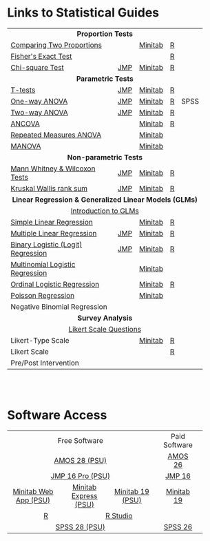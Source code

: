 <h1>Links to Statistical Guides</h1>
<table style="width:90%">
    <tbody>
        <tr>
            <td colspan=5><center><b>Proportion Tests</b></center></td>
        </tr>
        <tr>
            <td><a href="https://repub.github.io/DLC_statistical_guides/docs/Info/two-proportions">Comparing Two Proportions</a></td>
            <td><center></center></td>
            <td><center><a href="https://support.minitab.com/en-us/minitab/20/help-and-how-to/statistics/basic-statistics/how-to/2-proportions/before-you-start/example/">Minitab</a></center></td>
            <td><center><a href="https://repub.github.io/DLC_statistical_guides/docs/R/two-proportions">R</a></center></td>
            <td><center></center></td>
        </tr>
        <tr>
            <td><a href="https://repub.github.io/DLC_statistical_guides/docs/Info/Fisher-exact-test">Fisher's Exact Test</a></td>
            <td><center></center></td>
            <td><center></center></td>
            <td><center><a href="https://repub.github.io/DLC_statistical_guides/docs/R/Fisher-exact-test">R</a></center></td>
            <td><center></center></td>
        </tr>
        <tr>
            <td><a href="https://repub.github.io/DLC_statistical_guides/docs/Info/chi-sq-test">Chi-square Test</a></td>
            <td><center><a href="https://repub.github.io/DLC_statistical_guides/docs/JMP/chi-sq-test">JMP</a></center></td>
            <td><center><a href="https://support.minitab.com/en-us/minitab/19/help-and-how-to/statistics/tables/how-to/chi-square-test-for-association/before-you-start/example/ ">Minitab</a></center></td>
            <td><center><a href="https://repub.github.io/DLC_statistical_guides/docs/R/chi-sq-test">R</a></center></td>
            <td><center></center></td>
        </tr>
        <tr>
            <td colspan=5><center><b>Parametric Tests</b></center></td>
        </tr>
        <tr>
            <td><a href="https://repub.github.io/DLC_statistical_guides/docs/Info/t-tests">T-tests</a></td>
            <td><center><a href="https://repub.github.io/DLC_statistical_guides/docs/JMP/t-tests">JMP</a></center></td>
            <td><center><a href="https://support.minitab.com/en-us/minitab-express/1/help-and-how-to/basic-statistics/inference/how-to/two-samples/2-sample-t/before-you-start/example/ ">Minitab</a></center></td>
            <td><center><a href="https://repub.github.io/DLC_statistical_guides/docs/R/t-tests">R</a></center></td>
            <td><center></center></td>
        </tr>
        <tr>
            <td><a href="https://repub.github.io/DLC_statistical_guides/docs/Info/one-way-ANOVA">One-way ANOVA</a></td>
            <td><a href="https://repub.github.io/DLC_statistical_guides/docs/JMP/one-way-ANOVA"><center>JMP</center></a></td>
            <td><center><a href="https://support.minitab.com/en-us/minitab/18/help-and-how-to/modeling-statistics/anova/how-to/one-way-anova/before-you-start/example/">Minitab</a></center></td>
            <td><center><a href="https://repub.github.io/DLC_statistical_guides/docs/R/one-way-ANOVA">R</a></center></td>
            <td><center>SPSS</center></td>
        </tr>
        <tr>
            <td><a href="https://repub.github.io/DLC_statistical_guides/docs/Info/two-way-ANOVA">Two-way ANOVA</a></td>
            <td><a href="https://repub.github.io/DLC_statistical_guides/docs/JMP/two-way-ANOVA"><center>JMP</center></a></td>
            <td><center><a href="https://support.minitab.com/en-us/minitab-express/1/help-and-how-to/modeling-statistics/anova/how-to/two-way-anova/before-you-start/example/ ">Minitab</a></center></td>
            <td><center><a href="https://repub.github.io/DLC_statistical_guides/docs/R/two-way-ANOVA">R</a></center></td>
            <td><center></center></td>
        </tr>
        <tr>
            <td><a href="https://online.stat.psu.edu/stat502_fa21/lesson/9">ANCOVA</a></td>
            <td><center></center></td>
            <td><center><a href="https://support.minitab.com/en-us/minitab/18/help-and-how-to/modeling-statistics/anova/supporting-topics/anova-models/understanding-covariates/">Minitab</a></center></td>
            <td><center><a href="https://repub.github.io/DLC_statistical_guides/docs/R/ANCOVA">R</a></center></td>
            <td><center></center></td>
        </tr>
        <tr>
            <td><a href="https://repub.github.io/DLC_statistical_guides/docs/Info/repeated-measures-ANOVA">Repeated Measures ANOVA</a></td>
            <td><center></center></td>
            <td><center><a href="https://support.minitab.com/en-us/minitab/18/help-and-how-to/modeling-statistics/anova/supporting-topics/basics/analyzing-a-repeated-measures-design/">Minitab</a></center></td>
            <td><center></center></td>
            <td><center></center></td>
        </tr>
        <tr>
            <td><a href="https://online.stat.psu.edu/stat505/lesson/8/8.2">MANOVA</a></td>
            <td><center></center></td>
            <td><center><a href="https://support.minitab.com/en-us/minitab/18/help-and-how-to/modeling-statistics/anova/how-to/general-manova/before-you-start/example/">Minitab</a></center></td>
            <td><center></center></td>
            <td><center></center></td>
        </tr>
        <tr>
    <td colspan=5><center><b>Non-parametric Tests</b></center></td>
        </tr>
        <tr>
            <td><a href="https://repub.github.io/DLC_statistical_guides/docs/Info/Mann-Whitney-Wilcoxon">Mann Whitney & Wilcoxon Tests</a></td>
            <td><center><a href="https://repub.github.io/DLC_statistical_guides/docs/JMP/Mann-Whitney-Wilcoxon">JMP</a></center></td>
            <td><center><a href="https://support.minitab.com/en-us/minitab-express/1/help-and-how-to/basic-statistics/inference/how-to/two-samples/mann-whitney-test/before-you-start/example/">Minitab</a></center></td>
            <td><center><a href="https://repub.github.io/DLC_statistical_guides/docs/R/Mann-Whitney-Wilcoxon">R</a></center></td>
            <td><center></center></td>
        </tr>
        <tr>
            <td><a href="https://repub.github.io/DLC_statistical_guides/docs/Info/Kruskal-Wallis">Kruskal Wallis rank sum</a></td>
            <td><center><a href="https://repub.github.io/DLC_statistical_guides/docs/JMP/Kruskal-Wallis">JMP</a></center></td>
            <td><center><a href="https://support.minitab.com/en-us/minitab-express/1/help-and-how-to/modeling-statistics/anova/how-to/kruskal-wallis-test/before-you-start/example/">Minitab</a></center></td>
            <td><center><a href="https://repub.github.io/DLC_statistical_guides/docs/R/Kruskal-Wallis">R</a></center></td>
            <td><center></center></td>
        </tr>
        <tr>
            <td colspan=5><center><b>Linear Regression & Generalized Linear Models (GLMs)</b></center></td>
        </tr>
        <tr>
            <td colspan=5><center><a href="https://online.stat.psu.edu/stat504/lesson/6/6.1">Introduction to GLMs</a></center></td>
        </tr>
        <tr>
            <td><a href="https://online.stat.psu.edu/stat501/lesson/1">Simple Linear Regression</a></td>
            <td><center></center></td>
            <td><center><a href="https://support.minitab.com/en-us/minitab-express/1/help-and-how-to/modeling-statistics/regression/how-to/simple-regression/before-you-start/example/">Minitab</a></center></td>
            <td><center><a href="https://repub.github.io/DLC_statistical_guides/docs/R/simple-linear-regression">R</a></center></td>
            <td><center></center></td>
        </tr>
        <tr>
            <td><a href="https://online.stat.psu.edu/stat501/lesson/5">Multiple Linear Regression</a></td>
            <td><center><a href="https://repub.github.io/DLC_statistical_guides/docs/JMP/multiple-linear-regression">JMP</a></center></td>
            <td><center><a href="https://support.minitab.com/en-us/minitab-express/1/help-and-how-to/modeling-statistics/regression/how-to/multiple-regression/before-you-start/example/ ">Minitab</a></center></td>
            <td><center><a href="https://repub.github.io/DLC_statistical_guides/docs/R/multiple-linear-regression">R</a></center></td>
            <td><center></center></td>
        </tr>
        <tr>
            <td><a href="https://repub.github.io/DLC_statistical_guides/docs/Info/binary-logistic-regression">Binary Logistic (Logit) Regression</a></td>
            <td><center><a href="https://repub.github.io/DLC_statistical_guides/docs/JMP/binary-logistic-regression">JMP</a></center></td>
            <td><center><a href="https://support.minitab.com/en-us/minitab-express/1/help-and-how-to/modeling-statistics/regression/how-to/binary-logistic-regression/before-you-start/example/">Minitab</a></center></td>
            <td><center><a href="https://repub.github.io/DLC_statistical_guides/docs/R/binary-logistic-regression">R</a></center></td>
            <td><center></center></td>
        </tr>
        <tr>
            <td><a href="https://online.stat.psu.edu/stat501/lesson/15/15.2">Multinomial Logistic Regression</a></td>
            <td><center></center></td>
            <td><center><a href="https://support.minitab.com/en-us/minitab/18/help-and-how-to/modeling-statistics/regression/how-to/nominal-logistic-regression/before-you-start/example/">Minitab</a></center></td>
            <td><center></center></td>
            <td><center></center></td>
        </tr>
        <tr>
            <td><a href="https://repub.github.io/DLC_statistical_guides/docs/Info/ordinal-logistic-regression">Ordinal Logistic Regression</a></td>
            <td><center></center></td>
            <td><center><a href="https://support.minitab.com/en-us/minitab/18/help-and-how-to/modeling-statistics/regression/how-to/ordinal-logistic-regression/before-you-start/example/">Minitab</a></center></td>
            <td><center><a href="https://repub.github.io/DLC_statistical_guides/docs/R/ordinal-logistic-regression">R</a></center></td>
            <td><center></center></td>
        </tr>
        <tr>
            <td><a href="https://online.stat.psu.edu/stat501/lesson/15/15.4">Poisson Regression</a></td>
            <td><center></center></td>
            <td><center><a href="https://support.minitab.com/en-us/minitab/18/help-and-how-to/modeling-statistics/regression/how-to/fit-poisson-model/before-you-start/example/">Minitab</a></center></td>
            <td><center></center></td>
            <td><center></center></td>
        </tr>
        <tr>
            <td>Negative Binomial Regression</td>
            <td><center></center></td>
            <td><center></center></td>
            <td><center></center></td>
            <td><center></center></td>
        </tr>
        <tr>
        <td colspan=5><center><b>Survey Analysis</b></center></td>
        </tr>
        <tr>
            <td colspan=5><center><a href="https://repub.github.io/DLC_statistical_guides/docs/R/Likert">Likert Scale Questions</a></center></td>
        </tr>
        <tr>
            <td>Likert-Type Scale</td>
            <td><center></center></td>
            <td><center><a href="https://support.minitab.com/en-us/minitab/18/help-and-how-to/modeling-statistics/multivariate/how-to/item-analysis/before-you-start/example/">Minitab</a></center></td>
            <td><center><a href="https://repub.github.io/DLC_statistical_guides/docs/R/Likert-type">R</a></center></td>
            <td><center></center></td>
        </tr>
        <tr>
            <td>Likert Scale</td>
            <td><center></center></td>
            <td><center></center></td>
            <td><center><a href="https://repub.github.io/DLC_statistical_guides/docs/R/Likert-scale">R</a></center></td>
            <td><center></center></td>
        </tr>
        <tr>
            <td>Pre/Post Intervention</td>
            <td><center></center></td>
            <td><center></center></td>
            <td><center></center></td>
            <td><center></center></td>
        </tr>
    </tbody>
</table>

<br>
<br>

<h1>Software Access</h1>

<table style="width:90%">
    <tbody>
        <tr>
            <td colspan=6><center>Free Software</center></td>
            <td colspan=3><center>Paid Software</center></td>
        <tr>
            <td colspan=6><center><a href="https://softwarerequest.psu.edu/Home/AllReleases">AMOS 28 (PSU)</a></center></td>
            <td><center> </center></td>
            <td><center><a href="https://www.ibm.com/support/pages/downloading-ibm-spss-amos-26">AMOS 26</a></center></td>
            <td><center> </center></td>
        </tr>
        <tr>
            <td colspan=6><center><a href="https://softwarestore.psu.edu/sas-license/-8501">JMP 16 Pro (PSU)</a></center></td>
            <td colspan=3><center><a href="https://www.jmp.com/en_us/software/buy-jmp.html">JMP 16</a></center></td>
        </tr>
        <tr>
            <td colspan=2><center><a href="https://softwarestore.psu.edu/minitab-license/-7885">Minitab Web App (PSU)</a></center></td>
            <td colspan=2><center><a href="https://softwarestore.psu.edu/minitab-license/-7885">Minitab Express (PSU)</a></center></td>
            <td colspan=2><center><a href="https://softwarestore.psu.edu/minitab-license/-8291">Minitab 19 (PSU)</a></center></td>
            <td><center> </center></td>
            <td><center><a href="https://www.minitab.com/en-us/support/downloads/">Minitab 19</a></center></td>
            <td><center> </center></td>
        </tr>
        <tr>
            <td colspan=3><center><a href="https://www.r-project.org/">R</a></center></td>
            <td colspan=3><center><a href="https://www.rstudio.com/products/rstudio/download/">R Studio</a></center></td>
            <td><center> </center></td>
            <td><center> </center></td>
            <td><center> </center></td>
        </tr>
        <tr>
            <td colspan=6><center><a href="https://softwarestore.psu.edu/brand/spss-license">SPSS 28 (PSU)</a></center></td>
            <td colspan=3><center><a href="https://www.ibm.com/support/pages/downloading-ibm-spss-statistics-26">SPSS 26</a></center></td>
        </tr>


